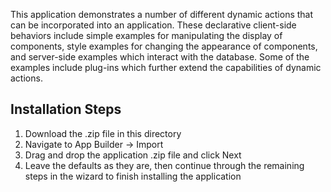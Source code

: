 This application demonstrates a number of different dynamic actions that can be incorporated into an application. These declarative client-side behaviors include simple examples for manipulating the display of components, style examples for changing the appearance of components, and server-side examples which interact with the database. Some of the examples include plug-ins which further extend the capabilities of dynamic actions.

Installation Steps
------------------------------------
1. Download the .zip file in this directory
2. Navigate to App Builder -> Import
3. Drag and drop the application .zip file and click Next
4. Leave the defaults as they are, then continue through the remaining steps in the wizard to finish installing the application
